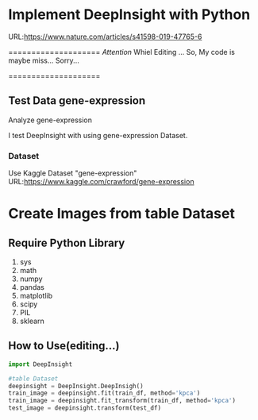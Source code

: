 # Implement DeepInsight with Python

URL:https://www.nature.com/articles/s41598-019-47765-6

====================
*Attention*
Whiel Editing ...
So, My code is maybe miss...
Sorry...

====================

## Test Data gene-expression
Analyze gene-expression

I test DeepInsight with using gene-expression Dataset.

### Dataset
Use Kaggle Dataset "gene-expression"
URL:https://www.kaggle.com/crawford/gene-expression



# Create Images from table Dataset

## Require Python Library
1. sys
2. math  
3. numpy
4. pandas
5. matplotlib
6. scipy
7. PIL
8. sklearn

## How to Use(editing...)
```python
import DeepInsight

#table Dataset
deepinsight = DeepInsight.DeepInsigh()
train_image = deepinsight.fit(train_df, method='kpca')
train_image = deepinsight.fit_transform(train_df, method='kpca')
test_image = deepinsight.transform(test_df)
```

